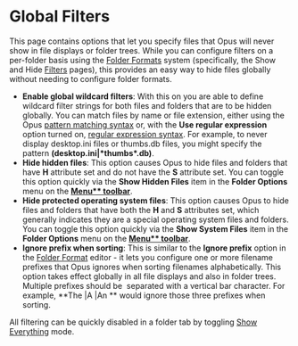 # Global Filters

This page contains options that let you specify files that Opus will never show in file displays or folder trees. While you can configure filters on a per-folder basis using the [Folder Formats](../folders/folder_formats/RAEDME.md) system (specifically, the Show and Hide [Filters](/Manual/basic_concepts/folder_options/folder_options_dialog/filters.md) pages), this provides an easy way to hide files globally without needing to configure folder formats.

- **Enable global wildcard filters**: With this on you are able to define wildcard filter strings for both files and folders that are to be hidden globally. You can match files by name or file extension, either using the Opus [pattern matching syntax](/Manual/reference/wildcard_reference/pattern_matching_syntax.md) or, with the **Use regular expression** option turned on, [regular expression syntax](/Manual/reference/wildcard_reference/regular_expression_syntax.md). For example, to never display desktop.ini files or thumbs.db files, you might specify the pattern **(desktop.ini\|\*thumbs\*.db)**.
- **Hide hidden files**: This option causes Opus to hide files and folders that have **H** attribute set and do not have the **S** attribute set. You can toggle this option quickly via the **Show Hidden Files** item in the **Folder Options** menu on the **[Menu\*\* toolbar](/Manual/basic_concepts/the_lister/toolbars/the_default_toolbars/menu_toolbar.md)**.
- **Hide protected operating system files**: This option causes Opus to hide files and folders that have both the **H** and **S** attributes set, which generally indicates they are a special operating system files and folders. You can toggle this option quickly via the **Show System Files** item in the **Folder Options** menu on the **[Menu\*\* toolbar](/Manual/basic_concepts/the_lister/toolbars/the_default_toolbars/menu_toolbar.md)**.
- **Ignore prefix when sorting**: This is similar to the **Ignore prefix** option in the [Folder Format](/Manual/basic_concepts/folder_options/RAEDME.md) editor - it lets you configure one or more filename prefixes that Opus ignores when sorting filenames alphabetically. This option takes effect globally in all file displays and also in folder trees. Multiple prefixes should be  separated with a vertical bar character. For example, **The \|A \|An ** would ignore those three prefixes when sorting.

All filtering can be quickly disabled in a folder tab by toggling [Show Everything](/Manual/basic_concepts/searching_and_filtering/show_everything.md) mode.

  
